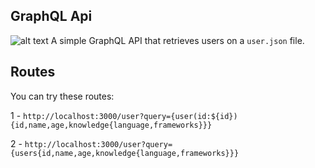 ## GraphQL Api
![alt text](http://blog.justdigital.com.br/wp-content/uploads/2018/07/1_EOMP0V69RZ5xChG5pRoFyA.png)
A simple GraphQL API that retrieves users on a `user.json` file.

## Routes

You can try these routes:

1 - `http://localhost:3000/user?query={user(id:${id}){id,name,age,knowledge{language,frameworks}}}`

2 - `http://localhost:3000/user?query={users{id,name,age,knowledge{language,frameworks}}}`
